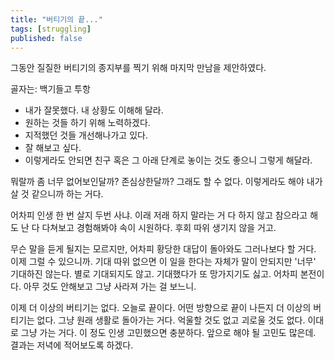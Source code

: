 ```yaml
---
title: "버티기의 끝..."
tags: [struggling]
published: false
---
```


그동안 질질한 버티기의 종지부를 찍기 위해 마지막 만남을 제안하였다. 

골자는: 백기들고 투항
- 내가 잘못했다. 내 상황도 이해해 달라.
- 원하는 것들 하기 위해 노력하겠다.
- 지적했던 것들 개선해나가고 있다.
- 잘 해보고 싶다.
- 이렇게라도 안되면 친구 혹은 그 아래 단계로 놓이는 것도 좋으니 그렇게 해달라.

뭐랄까 좀 너무 없어보인달까? 존심상한달까? 그래도 할 수 없다. 이렇게라도 해야 내가 살 것 같으니까 하는 거다.

어차피 인생 한 번 살지 두번 사냐. 이래 저래 하지 말라는 거 다 하지 않고 참으라고 해도 난 다 다쳐보고 경험해봐야 속이 시원하다. 후회 따위 생기지 않을 거고.

무슨 말을 듣게 될지는 모르지만, 어차피 황당한 대답이 돌아와도 그러나보다 할 거다. 이제 그럴 수 있으니까. 기대 따위 없으면 이 일을 한다는 자체가 말이 안되지만 '너무' 기대하진 않는다. 별로 기대되지도 않고. 기대했다가 또 망가지기도 싫고. 어차피 본전이다. 아무 것도 안해보고 그냥 사라져 가는 걸 보느니. 

이제 더 이상의 버티기는 없다. 오늘로 끝이다. 어떤 방향으로 끝이 나든지 더 이상의 버티기는 없다. 그냥 원래 생활로 돌아가는 거다. 억울할 것도 없고 괴로울 것도 없다. 이대로 그냥 가는 거다. 이 정도 인생 고민했으면 충분하다. 앞으로 해야 될 고민도 많은데. 결과는 저녁에 적어보도록 하겠다.
